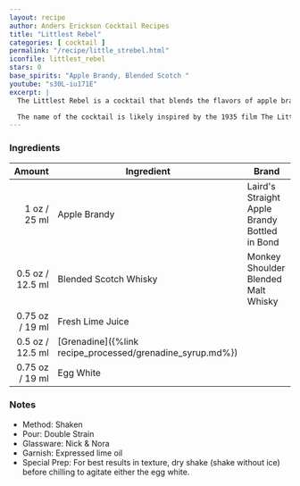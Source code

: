 ```yaml
---
layout: recipe
author: Anders Erickson Cocktail Recipes
title: "Littlest Rebel"
categories: [ cocktail ]
permalink: "/recipe/little_strebel.html"
iconfile: littlest_rebel
stars: 0
base_spirits: "Apple Brandy, Blended Scotch "
youtube: "s30L-iu171E"
excerpt: |
  The Littlest Rebel is a cocktail that blends the flavors of apple brandy, Scotch whisky, lime juice, and grenadine. It's a complex and refreshing drink with a smoky and fruity profile. Some bartenders also add egg white to create a frothy texture.<br /><br />

  The name of the cocktail is likely inspired by the 1935 film The Littlest Rebel starring Shirley Temple.
---
```


### Ingredients

|  Amount | Ingredient                                      | Brand                                         |
| ------: | ----------------------------------------------- | --------------------------------------------- |
|    1 oz / 25 ml | Apple Brandy                                    | Laird's Straight Apple Brandy Bottled in Bond |
|  0.5 oz / 12.5 ml | Blended Scotch Whisky                           | Monkey Shoulder Blended Malt Whisky           |
| 0.75 oz / 19 ml | Fresh Lime Juice                                |
|  0.5 oz / 12.5 ml | [Grenadine]({%link recipe_processed/grenadine_syrup.md%}) |
| 0.75 oz / 19 ml | Egg White                                       |

### Notes

- Method: Shaken
- Pour: Double Strain
- Glassware: Nick & Nora
- Garnish: Expressed lime oil
- Special Prep: For best results in texture, dry shake (shake without ice) before chilling to agitate either the egg white.
